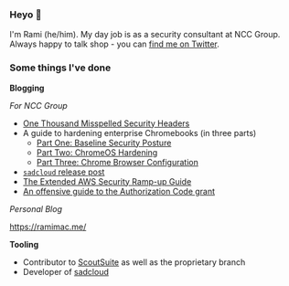 ### Heyo 👋

I'm Rami (he/him). My day job is as a security consultant at NCC Group. Always happy to talk shop - you can [find me on Twitter](https://twitter.com/ramimacisabird).

### Some things I've done

**Blogging**

*For NCC Group*

* [One Thousand Misspelled Security Headers](https://www.nccgroup.trust/us/about-us/newsroom-and-events/blog/2019/july/misspelled-security-headers/)
* A guide to hardening enterprise Chromebooks (in three parts)
   * [Part One: Baseline Security Posture](https://www.nccgroup.trust/us/about-us/newsroom-and-events/blog/2019/july/chromebooks/)
   * [Part Two: ChromeOS Hardening](https://www.nccgroup.trust/us/about-us/newsroom-and-events/blog/2019/july/chromebooks2/)
   * [Part Three: Chrome Browser Configuration](https://www.nccgroup.trust/us/about-us/newsroom-and-events/blog/2019/july/chromebooks-3/)
* [`sadcloud` release post](https://www.nccgroup.trust/us/about-us/newsroom-and-events/blog/2019/october/sadcloud/)
* [The Extended AWS Security Ramp-up Guide](https://research.nccgroup.com/2020/04/24/the-extended-aws-security-ramp-up-guide/)
* [An offensive guide to the Authorization Code grant](https://research.nccgroup.com/2020/07/07/an-offensive-guide-to-the-authorization-code-grant/)

*Personal Blog*

https://ramimac.me/

**Tooling**

* Contributor to [ScoutSuite](https://github.com/nccgroup/scoutsuite) as well as the proprietary branch
* Developer of [sadcloud](https://github.com/nccgroup/sadcloud)


<!--
**ramimac/ramimac** is a ✨ _special_ ✨ repository because its `README.md` (this file) appears on your GitHub profile.

Here are some ideas to get you started:

- 🔭 I’m currently working on ...
- 🌱 I’m currently learning ...
- 👯 I’m looking to collaborate on ...
- 🤔 I’m looking for help with ...
- 💬 Ask me about ...
- 📫 How to reach me: ...
- 😄 Pronouns: ...
- ⚡ Fun fact: ...
-->
